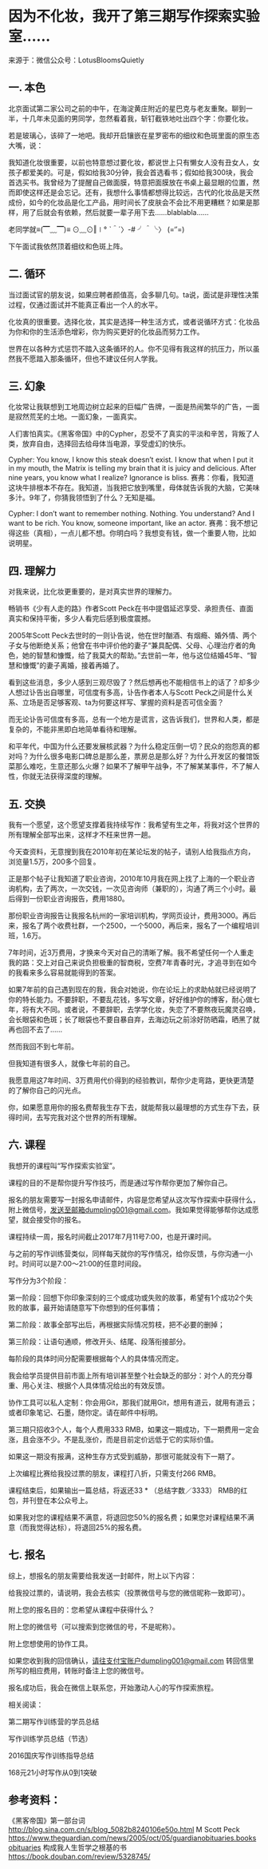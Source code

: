 # 因为不化妆，我开了第三期写作探索实验室......
来源于：微信公众号：LotusBloomsQuietly

## 一. 本色

北京面试第二家公司之前的中午，在海淀黄庄附近的星巴克与老友重聚。聊到一半，十几年未见面的男同学，忽然看着我，斩钉截铁地吐出四个字：你要化妆。

若是玻璃心，该碎了一地吧。我却开启镶嵌在星罗密布的细纹和色斑里面的原生态大嘴，说：

我知道化妆很重要，以前也特意想过要化妆，都说世上只有懒女人没有丑女人，女孩子都爱美的。可是，假如给我30分钟，我会首选看书；假如给我300块，我会首选买书。我曾经为了提醒自己做面膜，特意把面膜放在书桌上最显眼的位置，然而即使这样还是会忘记。还有，我想什么事情都想得比较远，古代的化妆品是天然成份，如今的化妆品是化工产品，用时间长了皮肤会不会比不用更糟糕？如果是那样，用了后就会有依赖，然后就要一辈子用下去……blablabla……

老同学就≡(▔﹏▔)≡ ⊙﹏⊙‖∣° ˋ＾ˊ〉-# ╯＾╰〉 (=‘′=)

下午面试我依然顶着细纹和色斑上阵。

## 二. 循环

当过面试官的朋友说，如果应聘者颜值高，会多聊几句。ta说，面试是非理性决策过程，仅通过面试并不能真正看出一个人的水平。

化妆真的很重要。选择化妆，其实是选择一种生活方式，或者说循环方式：化妆品为你和你的生活添色增彩，你为购买更好的化妆品而努力工作。

世界在以各种方式惩罚不踏入这条循环的人。你不见得有我这样的抗压力，所以虽然我不愿踏入那条循环，但也不建议任何人学我。

## 三. 幻象

化妆常让我联想到工地周边树立起来的巨幅广告牌，一面是热闹繁华的广告，一面是寂然荒芜的土地。一面幻象，一面真实。

人们害怕真实。《黑客帝国》中的Cypher，忍受不了真实的平淡和辛苦，背叛了人类，放弃自由，选择回去给母体当电源，享受虚幻的快乐。

Cypher: You know, I know this steak doesn’t exist. I know that when I put it in my mouth, the Matrix is telling my brain that it is juicy and delicious. After nine years, you know what I realize? Ignorance is bliss.
赛弗：你看，我知道这块牛排根本不存在。我知道，当我把它放到嘴里，母体就告诉我的大脑，它美味多汁。9年了，你猜我领悟到了什么？无知是福。

Cypher: I don’t want to remember nothing. Nothing. You understand? And I want to be rich. You know, someone important, like an actor.
赛弗：我不想记得这些（真相），一点儿都不想。你明白吗？我想变有钱，做一个重要人物，比如说明星。

## 四. 理解力

对我来说，比化妆更重要的，是对真实世界的理解力。

畅销书《少有人走的路》作者Scott Peck在书中提倡延迟享受、承担责任、直面真实和保持平衡，多少人看完后感到极度震撼。

2005年Scott Peck去世时的一则讣告说，他在世时酗酒、有烟瘾、婚外情、两个子女与他断绝关系；他曾在书中评价他的妻子“兼具配偶、父母、心理治疗者的角色，她的智慧和慷慨，给了我莫大的帮助。”去世前一年，他与这位结婚45年、“智慧和慷慨”的妻子离婚，接着再婚了。

看到这些消息，多少人感到三观尽毁了？然后想再也不能相信书上的话了？却多少人想过讣告出自哪里，可信度有多高，讣告作者本人与Scott Peck之间是什么关系、立场是否足够客观、ta为何要这样写、掌握的资料是否可信全面？

而无论讣告可信度有多高，总有一个地方是谎言，这告诉我们，世界和人类，都是复杂的，不能非黑即白地简单看待和理解。

和平年代，中国为什么还要发展核武器？为什么稳定压倒一切？民众的抱怨真的都对吗？为什么很多电影口碑总是那么差，票房总是那么好？为什么开发区的餐馆饭菜那么难吃，生意还那么火爆？如果不了解甲午战争，不了解某某事件，不了解人性，你就无法获得深度的理解。

## 五. 交换

我有一个愿望，这个愿望支撑着我持续写作：我希望有生之年，将我对这个世界的所有理解全部写出来，这样才不枉来世界一趟。

今天查资料，无意搜到我在2010年初在某论坛发的帖子，请别人给我指点方向，浏览量1.5万，200多个回复。

正是那个帖子让我知道了职业咨询，2010年10月我在网上找了上海的一个职业咨询机构，去了两次，一次交钱，一次见咨询师（兼职的），沟通了两三个小时。最后得到一份职业咨询报告，费用1880。

那份职业咨询报告让我报名杭州的一家培训机构，学网页设计，费用3000。再后来，报名了两个收费社群，一个2500，一个5000，再后来，报名了一个编程培训班，1.6万。

7年时间，近3万费用，才换来今天对自己的清晰了解。我不希望任何一个人重走我的路：交上对自己来说负担极重的智商税，空费7年青春时光，才追寻到在如今的我看来多么容易就能得到的答案。

如果7年前的自己遇到现在的我，我会对她说，你在论坛上的求助帖就已经说明了你的特长能力。不要辞职，不要乱花钱，多写文章，好好维护你的博客，耐心做七年，将有大不同。或者说，不要辞职，去学学化妆，失恋了不要熬夜玩魔灵召唤，会长眼袋和色斑；长了眼袋也不要自暴自弃，去海边玩之前涂好防晒霜，晒黑了就再也回不去了……

然而我回不到七年前。

但我知道有很多人，就像七年前的自己。

我愿意用这7年时间、3万费用代价得到的经验教训，帮你少走弯路，更快更清楚的了解你自己的闪光点。

你，如果愿意用你的报名费帮我生存下去，就能帮我以最理想的方式生存下去，获得时间，去写完我对这个世界的所有理解。

## 六. 课程

我想开的课程叫“写作探索实验室”。

课程的目的不是帮你提升写作技巧，而是通过写作帮你更加了解你自己。

报名的朋友需要写一封报名申请邮件，内容是您希望从这次写作探索中获得什么，附上微信号，发送至邮箱dumpling001@gmail.com。我如果觉得能够帮你达成愿望，就会接受你的报名。

课程持续一周，报名时间截止2017年7月11号7:00，也是开课时间。

与之前的写作训练营类似，同样每天就你的写作情况，给你反馈，与你沟通一小时。时间可以是7:00～21:00的任意时间段。

写作分为3个阶段：

第一阶段：回想下你印象深刻的三个或成功或失败的故事，希望有1个成功2个失败的故事，最开始请随意写下你想到的任何事情；

第二阶段：故事全部写出后，再根据实际情况剪枝，把不必要的删掉；

第三阶段：让语句通顺，修改开头、结尾、段落衔接部分。

每阶段的具体时间分配需要根据每个人的具体情况而定。

我会给学员提供目前市面上所有培训甚至整个社会缺乏的部分：对个人的充分尊重、用心关注、根据个人具体情况给出的有效反馈。

协作工具可以私人定制：你会用Git，那我们就用Git，想用有道云，就用有道云；或者印象笔记、石墨，随你定。请在邮件中标明。

第三期只招收3个人，每个人费用333 RMB，如果这一期成功，下一期费用一定会涨，且会涨不少。不是乱涨价，而是目前定价远低于它的实际价值。

如果这一期没有报满，这种生存方式受到威胁，那很可能就没有下一期了。

上次编程比赛给我投过票的朋友，课程打八折，只需支付266 RMB。

课程结束后，如果输出一篇总结，将返还33 * （总结字数／3333）  RMB的红包，并刊登在本公众号上。

如果我对您的课程结果不满意，将退回您50%的报名费；如果您对课程结果不满意（而我觉得达标），将退回25%的报名费。

## 七. 报名

综上，想报名的朋友需要给我发送一封邮件，附上以下内容：

给我投过票的，请说明，我会去核实（投票微信号与您的微信昵称一致即可）。

附上您的报名目的：您希望从课程中获得什么？

附上您的微信号（可以搜索到您微信的号，不是昵称）。

附上您想使用的协作工具。

如果您收到我的回信确认，请往支付宝账户dumpling001@gmail.com 转回信里所写的相应费用，转账时备注上您的微信号。

报名成功后，我会在微信上联系您，开始激动人心的写作探索旅程。

相关阅读：

第二期写作训练营的学员总结

写作训练学员总结（节选）

2016国庆写作训练指导总结

168元21小时写作从0到1突破

## 参考资料：

《黑客帝国》第一部台词
http://blog.sina.com.cn/s/blog_5082b8240106e50o.html
M Scott Peck
https://www.theguardian.com/news/2005/oct/05/guardianobituaries.booksobituaries
构成我人生哲学之根基的书
https://book.douban.com/review/5328745/
